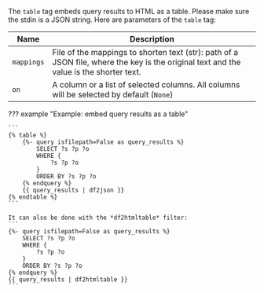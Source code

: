 The `table` tag embeds query results to HTML as a table. Please make sure the stdin is a JSON string. Here are parameters of the `table` tag:

| Name      | Description                                                    |
|-----------|----------------------------------------------------------------|
|`mappings` |File of the mappings to shorten text (str): path of a JSON file, where the key is the original text and the value is the shorter text. |
|`on`       |A column or a list of selected columns. All columns will be selected by default (`None`) |


??? example "Example: embed query results as a table"

    ```
    {% table %}
        {%- query isfilepath=False as query_results %}
            SELECT ?s ?p ?o
            WHERE {
                ?s ?p ?o
            }
            ORDER BY ?s ?p ?o
        {% endquery %}
        {{ query_results | df2json }}
    {% endtable %}
    ```

    It can also be done with the *df2htmltable* filter:
    ```
    {%- query isfilepath=False as query_results %}
        SELECT ?s ?p ?o
        WHERE {
            ?s ?p ?o
        }
        ORDER BY ?s ?p ?o
    {% endquery %}
    {{ query_results | df2htmltable }}
    ```
